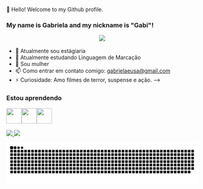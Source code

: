 👋 Hello! Welcome to my Github profile.
### My name is Gabriela and my nickname is "Gabi"!

<p align="center">
  <a align="center" href="https://github.com/DenverCoder1/readme-typing-svg"><img src="https://readme-typing-svg.herokuapp.com?&font=IBM+Plex+Sans&color=F72EE2&size=25&lines=Bem+vindo+a+minha+página" /></a>
</p>

- 🔭 Atualmente sou estágiaria
- 🌱 Atualmente estudando Linguagem de Marcação 
- 👯 Sou mulher
- 📫 Como entrar em contato comigo: gabrielaeusa@gmail.com
- ⚡ Curiosidade: Amo filmes de terror, suspense e ação.
-->

### Estou aprendendo

<img src="https://cdn.jsdelivr.net/gh/devicons/devicon/icons/html5/html5-original-wordmark.svg"  width="40" height="40"/><img src= "https://cdn.jsdelivr.net/gh/devicons/devicon/icons/css3/css3-original-wordmark.svg"  width="40" height="40"/><img src="https://cdn.jsdelivr.net/gh/devicons/devicon/icons/javascript/javascript-original.svg" width="40" height="40"/>

<div>
<a href="https://github.com/gabieusa">
<img height="180em" src="https://github-readme-stats.vercel.app/api/top-langs/?username=gabieusa&layout=compact&langs_count=7&theme=dracula"/>
<img height="180em" src="https://github-readme-stats.vercel.app/api?username=gabieusa&show_icons=true&theme=dracula&include_all_commits=true&count_private=true"/>
</div>
  
![Snake animation](https://raw.githubusercontent.com/Platane/snk/output/github-contribution-grid-snake.svg)
